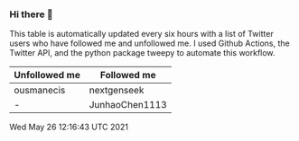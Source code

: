 ### Hi there 👋

This table is automatically updated every six hours with a list of Twitter users who have followed me and unfollowed me. I used Github Actions, the Twitter API, and the python package tweepy to automate this workflow.

| Unfollowed me |  Followed me |
| --- | --- |
|ousmanecis|nextgenseek|
|-|JunhaoChen1113|
Wed May 26 12:16:43 UTC 2021
